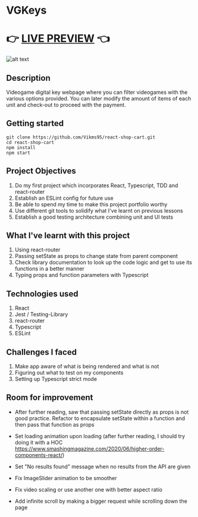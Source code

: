 # VGKeys

# 👉 [LIVE PREVIEW](https://vikms95.github.io/react-shop-cart/) 👈

![alt text](/src/assets/VGKeys-showcase.gif "gif of shop cart demo")

## Description
Videogame digital key webpage where you can filter videogames with the various options provided. You can later modify the amount of items of each unit and check-out to proceed with the payment. 

## Getting started

```
git clone https://github.com/Vikms95/react-shop-cart.git
cd react-shop-cart
npm install
npm start
```

## Project Objectives

1. Do my first project which incorporates React, Typescript, TDD and react-router
2. Establish an ESLint config for future use
3. Be able to spend my time to make this project portfolio worthy
4. Use different git tools to solidify what I've learnt on previous lessons
5. Establish a good testing architecture combining unit and UI tests

## What I've learnt with this project

1. Using react-router
2. Passing setState as props to change state from parent component
3. Check library documentation to look up the code logic and get to use its functions in a better manner
4. Typing props and function parameters with Typescript

## Technologies used

1. React
2. Jest / Testing-Library
3. react-router
4. Typescript
5. ESLint

## Challenges I faced 

1. Make app aware of what is being rendered and what is not
2. Figuring out what to test on my components
3. Setting up Typescript strict mode

## Room for improvement

- After further reading, saw that passing setState directly as props
  is not good practice. Refactor to encapsulate setState within a function and then pass that function as props

- Set loading animation upon loading (after further reading, I should try doing it with a HOC https://www.smashingmagazine.com/2020/06/higher-order-components-react/)

- Set "No results found" message when no results from the API are given

- Fix ImageSlider animation to be smoother

- Fix video scaling or use another one with better aspect ratio

- Add infinite scroll by making a bigger request while scrolling down the page
